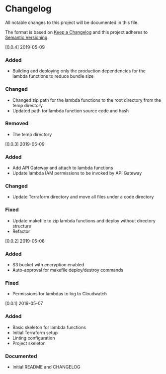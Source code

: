 # Changelog

All notable changes to this project will be documented in this file.

The format is based on [Keep a Changelog](http://keepachangelog.com/en/1.0.0/)
and this project adheres to [Semantic Versioning](http://semver.org/spec/v2.0.0.html).

[0.0.4] 2019-05-09

### Added

- Building and deploying only the production dependencies for the lambda functions to reduce bundle size

### Changed

- Changed zip path for the lambda functions to the root directory from the temp directory
- Updated path for lambda function source code and hash

### Removed

- The temp directory

[0.0.3] 2019-05-09

### Added

- Add API Gateway and attach to lambda functions
- Update lambda IAM permissions to be invoked by API Gateway

### Changed

- Update Terraform directory and move all files under a code directory

### Fixed

- Update makefile to zip lambda functions and deploy without directory structure
- Refactor

[0.0.2] 2019-05-08

### Added

- S3 bucket with encryption enabled
- Auto-approval for makefile deploy/destroy commands

### Fixed

- Permissions for lambdas to log to Cloudwatch

[0.0.1] 2019-05-07

### Added

- Basic skeleton for lambda functions
- Initial Terraform setup
- Linting configuration
- Project skeleton

### Documented

- Initial README and CHANGELOG

